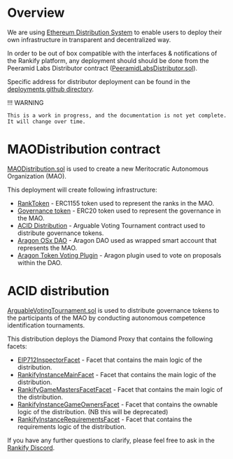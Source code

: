 # Overview

We are using [Ethereum Distribution System](https://github.com/peeramid-labs/eds) to enable users to deploy their own infrastructure in transparent and decentralized way.

In order to be out of box compatible with the interfaces & notifications of the Rankify platform, any deployment should should be done from the Peeramid Labs Distributor contract ([PeeramidLabsDistributor.sol](./src/distributors/PeeramidLabsDistributor.sol)).

Specific address for distributor deployment can be found in the [deployments github directory](https://github.com/peeramid-labs/contracts/blob/main/deployments).

!!! WARNING

    This is a work in progress, and the documentation is not yet complete. It will change over time.

# MAODistribution contract

[MAODistribution.sol](https://github.com/peeramid-labs/contracts/blob/main/src/distributions/MAODistribution.sol) is used to create a new Meritocratic Autonomous Organization (MAO).

This deployment will create following infrastructure:

-   [RankToken](https://github.com/peeramid-labs/contracts/blob/main//tokens/RankToken.sol) - ERC1155 token used to represent the ranks in the MAO.
-   [Governance token](https://github.com/peeramid-labs/contracts/blob/main//tokens/DistributableGovernanceERC20.sol) - ERC20 token used to represent the governance in the MAO.
-   [ACID Distribution](https://github.com/peeramid-labs/contracts/blob/main//distributions/ArguableVotingTournament.sol) - Arguable Voting Tournament contract used to distribute governance tokens.
-   [Aragon OSx DAO](https://aragon.org/) - Aragon DAO used as wrapped smart account that represents the MAO.
-   [Aragon Token Voting Plugin](https://github.com/aragon/token-voting-plugin) - Aragon plugin used to vote on proposals within the DAO.

# ACID distribution

[ArguableVotingTournament.sol](https://github.com/peeramid-labs/contracts/blob/main/src/distributions/ArguableVotingTournament.sol) is used to distribute governance tokens to the participants of the MAO by conducting autonomous competence identification tournaments.

This distribution deploys the Diamond Proxy that contains the following facets:

-   [EIP712InspectorFacet](https://github.com/peeramid-labs/contracts/blob/main/src/facets/EIP712InspectorFacet.sol) - Facet that contains the main logic of the distribution.
-   [RankifyInstanceMainFacet](https://github.com/peeramid-labs/contracts/blob/main/src/facets//RankifyInstanceMainFacet.sol) - Facet that contains the main logic of the distribution.
-   [RankifyGameMastersFacetFacet](https://github.com/peeramid-labs/contracts/blob/main/src/facets/RankifyInstanceGameMastersFacet.sol) - Facet that contains the main logic of the distribution.
-   [RankifyInstanceGameOwnersFacet](https://github.com/peeramid-labs/contracts/blob/main/src/facets/RankifyInstanceGameOwnersFacet.sol) - Facet that contains the ownable logic of the distribution. (NB this will be deprecated)
-   [RankifyInstanceRequirementsFacet](https://github.com/peeramid-labs/contracts/blob/main/src/facets/RankifyInstanceRequirementsFacet.sol) - Facet that contains the requirements logic of the distribution.


If you have any further questions to clarify, please feel free to ask in the [Rankify Discord](https://discord.gg/EddGgGUuWC).

